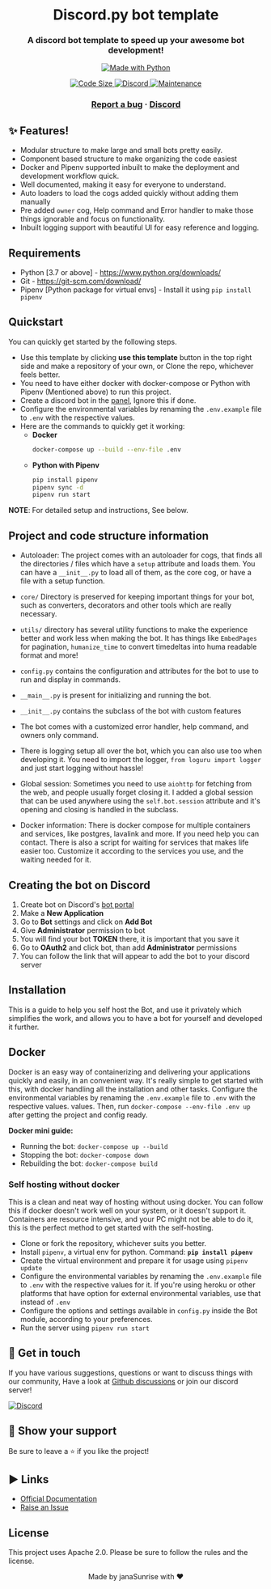 <h1 align="center">
  Discord.py bot template
</h1>

<h3 align="center">
    A discord bot template to speed up your awesome bot development!
</h3>

<p align="center">

<a href="https://www.python.org/">
    <img src="http://ForTheBadge.com/images/badges/made-with-python.svg" alt="Made with Python" />
</a>

</p>

<p align="center">

<a href="https://github.com/janaSunrise/discordpy-bot-template">
    <img src="https://img.shields.io/github/languages/code-size/janaSunrise/discordpy-bot-template" alt="Code Size" />
</a>

<a href="https://discord.gg/MKC4qna4Gz">
    <img src="https://discordapp.com/api/guilds/835940276869791816/widget.png?style=shield" alt="Discord" />
</a>

<a href="https://gitHub.com/janaSunrise/discordpy-bot-template/graphs/commit-activity">
    <img src="https://img.shields.io/badge/Maintained%3F-yes-green.svg" alt="Maintenance" />
</a>

</p>

<h3 align="center">
  <a href="https://github.com/janaSunrise/discordpy-bot-template/issues">Report a bug</a>
  <span> · </span>
  <a href="https://discord.gg/MKC4qna4Gz">Discord</a>
</h3>

## ✨ Features!

- Modular structure to make large and small bots pretty easily.
- Component based structure to make organizing the code easiest
- Docker and Pipenv supported inbuilt to make the deployment and development workflow quick.
- Well documented, making it easy for everyone to understand.
- Auto loaders to load the cogs added quickly without adding them manually
- Pre added `owner` cog, Help command and Error handler to make those things ignorable and focus
  on functionality.
- Inbuilt logging support with beautiful UI for easy reference and logging.

## Requirements

- Python [3.7 or above] - https://www.python.org/downloads/
- Git - https://git-scm.com/download/
- Pipenv [Python package for virtual envs] - Install it using `pip install pipenv`

## Quickstart

You can quickly get started by the following steps.

- Use this template by clicking **use this template** button in the top right side and make a repository 
  of your own, or Clone the repo, whichever feels better.
- You need to have either docker with docker-compose or Python with Pipenv (Mentioned above) to run 
  this project.
- Create a discord bot in the [panel](https://discord.com/developers/applications), Ignore this if done.
- Configure the environmental variables by renaming the `.env.example` file to `.env` with the respective 
  values.
- Here are the commands to quickly get it working:
  - **Docker**
    ```sh
    docker-compose up --build --env-file .env
    ```
  - **Python with Pipenv**
    ```sh
    pip install pipenv
    pipenv sync -d
    pipenv run start
    ```

**NOTE**: For detailed setup and instructions, See below.

## Project and code structure information

- Autoloader: The project comes with an autoloader for cogs, that finds all the 
directories / files which have a `setup` attribute and loads them. You can have a `__init__.py`
to load all of them, as the core cog, or have a file with a setup function.

- `core/` Directory is preserved for keeping important things for your bot, such as
converters, decorators and other tools which are really necessary.

- `utils/` directory has several utility functions to make the experience better and work less
  when making the bot. It has things like `EmbedPages` for pagination, `humanize_time` to
  convert timedeltas into huma readable format and more!

- `config.py` contains the configuration and attributes for the bot to use to run and display 
in commands.

- `__main__.py` is present for initializing and running the bot.

- `__init__.py` contains the subclass of the bot with custom features

- The bot comes with a customized error handler, help command, and owners only command.

- There is logging setup all over the bot, which you can also use too when developing it.
You need to import the logger, `from loguru import logger` and just start logging without hassle!

- Global session: Sometimes you need to use `aiohttp` for fetching from the web, and people usually
forget closing it. I added a global session that can be used anywhere using the `self.bot.session` attribute
and it's opening and closing is handled in the subclass.

- Docker information: There is docker compose for multiple containers and services, like postgres, lavalink and 
more. If you need help you can contact. There is also a script for waiting for services that makes life easier too.
Customize it according to the services you use, and the waiting needed for it.

## Creating the bot on Discord

1. Create bot on Discord's [bot portal](https://discord.com/developers/applications/)
2. Make a **New Application**
3. Go to **Bot** settings and click on **Add Bot**
4. Give **Administrator** permission to bot
5. You will find your bot **TOKEN** there, it is important that you save it
6. Go to **OAuth2** and click bot, than add **Administrator** permissions
7. You can follow the link that will appear to add the bot to your discord server

## Installation

This is a guide to help you self host the Bot, and use it privately which simplifies the work, and allows you to have
a bot for yourself and developed it further.

## Docker

Docker is an easy way of containerizing and delivering your applications quickly and easily, in an 
convenient way. It's really simple to get started with this, with docker handling all the installation
and other tasks. Configure the environmental variables by renaming the `.env.example` file to `.env` with the respective values.
values. Then, run `docker-compose --env-file .env up` after getting the project and config ready.

**Docker mini guide:**

- Running the bot: `docker-compose up --build`
- Stopping the bot: `docker-compose down`
- Rebuilding the bot: `docker-compose build`

### Self hosting without docker

This is a clean and neat way of hosting without using docker. You can follow this if docker doesn't work
well on your system, or it doesn't support it. Containers are resource intensive, and your PC might not
be able to do it, this is the perfect method to get started with the self-hosting.

- Clone or fork the repository, whichever suits you better.
- Install `pipenv`, a virtual env for python. Command: **`pip install pipenv`**
- Create the virtual environment and prepare it for usage using `pipenv update`
- Configure the environmental variables by renaming the `.env.example` file to `.env` with the respective 
  values for it. If you're using heroku or other platforms that have option for external environmental
  variables, use that instead of `.env`
- Configure the options and settings available in `config.py` inside the Bot module, according to your
  preferences.
- Run the server using `pipenv run start`

## 💬 Get in touch

If you have various suggestions, questions or want to discuss things with our community, Have a look at
[Github discussions](https://github.com/janaSunrise/discordpy-bot-template/discussions) or join our discord server!

[![Discord](https://discordapp.com/api/guilds/835940276869791816/widget.png?style=shield)](https://discord.gg/MKC4qna4Gz)

## 🙌 Show your support

Be sure to leave a ⭐️ if you like the project!

## ▶ Links

- [Official Documentation](https://discordpy.readthedocs.io/en/latest/)
- [Raise an Issue](https://github.com/janaSunrise/discordpy-bot-template/issues)


## License

This project uses Apache 2.0. Please be sure to follow the rules and the license.


<div align="center">Made by janaSunrise with ❤</div>
